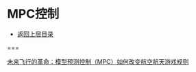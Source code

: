 # MPC控制

* [返回上层目录](../traditional-control.md)



===

[未来飞行的革命：模型预测控制（MPC）如何改变航空航天游戏规则](https://mp.weixin.qq.com/s/XG6m3mnJg-gvpPcv1dadYQ)

